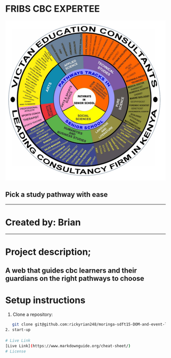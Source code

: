# FRIBS CBC EXPERTEE
![CBC expert logo](./images/CBC.jpg)

## Pick a study pathway with ease
---
# Created by: Brian
---
# Project description;
 A web that guides cbc learners and their guardians on the right pathways to choose
 ---
# Setup instructions
1. Clone a repository:
```bash
   git clone git@github.com:rickyrian248/moringa-sdft15-DOM-and-event-listeners.git
2. start-up

# Live Link
[Live Link](https://www.markdownguide.org/cheat-sheet/)
# License